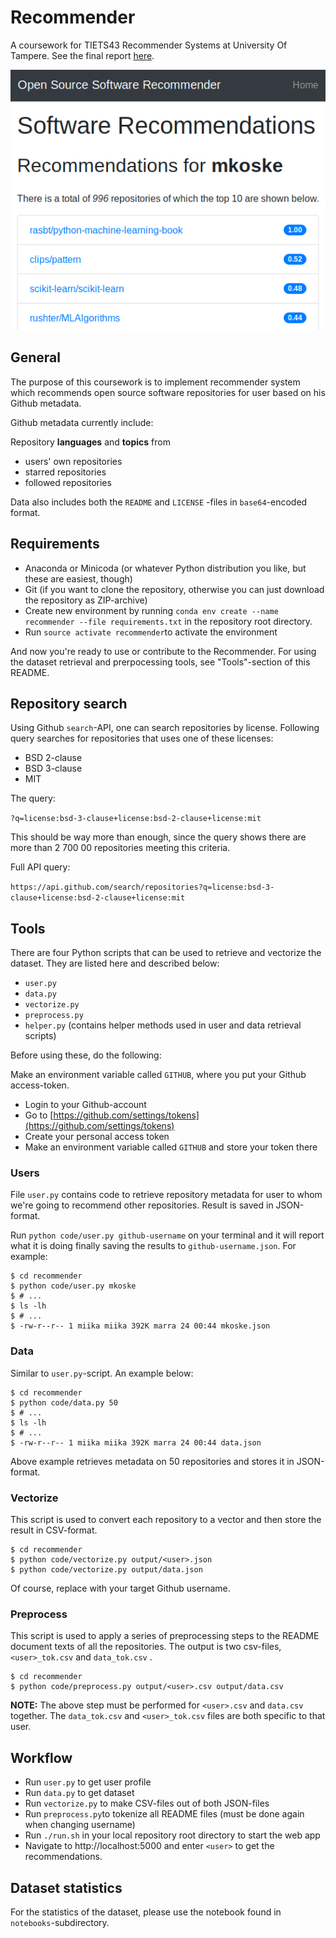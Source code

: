 # Recommender

A coursework for TIETS43 Recommender Systems at University Of Tampere. See the final report [here](report/Report.md).

![A screenshot of web-UI for Recommender](screenshots/recommender-screenshot.png)

## General

The purpose of this coursework is to implement recommender system which recommends open source software repositories for user based on his Github metadata.

Github metadata currently include:

Repository **languages** and **topics** from

- users' own repositories
- starred repositories
- followed repositories

Data also includes both the `README` and `LICENSE` -files in `base64`-encoded format.

## Requirements

- Anaconda or Minicoda (or whatever Python distribution you like, but these are easiest, though)
- Git (if you want to clone the repository, otherwise you can just download the repository as ZIP-archive)
- Create new environment by running `conda env create --name recommender --file requirements.txt` in the repository root directory.
- Run `source activate recommender`to activate the environment

And now you're ready to use or contribute to the Recommender. For using the dataset retrieval and prerpocessing tools, see "Tools"-section of this README.

## Repository search

Using Github `search`-API, one can search repositories by license. Following query searches for repositories that uses one of these licenses:

- BSD 2-clause
- BSD 3-clause
- MIT

The query:

`?q=license:bsd-3-clause+license:bsd-2-clause+license:mit`

This should be way more than enough, since the query shows there are more than 2 700 00 repositories meeting this criteria.

Full API query:

`https://api.github.com/search/repositories?q=license:bsd-3-clause+license:bsd-2-clause+license:mit`

## Tools

There are four Python scripts that can be used to retrieve and vectorize the dataset. They are listed here and described below:

- `user.py`
- `data.py`
- `vectorize.py`
- `preprocess.py`
- `helper.py` (contains helper methods used in user and data retrieval scripts)

Before using these, do the following:

Make an environment variable called `GITHUB`, where you put your Github access-token.

- Login to your Github-account
- Go to [https://github.com/settings/tokens](https://github.com/settings/tokens)
- Create your personal access token
- Make an environment variable called `GITHUB` and store your token there

### Users

File `user.py` contains code to retrieve repository metadata for user to whom we're going to recommend other repositories. Result is saved in JSON-format.

Run `python code/user.py github-username` on your terminal and it will report what it is doing finally saving the results to `github-username.json`. For example:

```
$ cd recommender
$ python code/user.py mkoske
$ # ...
$ ls -lh
$ # ...
$ -rw-r--r-- 1 miika miika 392K marra 24 00:44 mkoske.json
```

### Data

Similar to `user.py`-script. An example below:

```
$ cd recommender
$ python code/data.py 50
$ # ...
$ ls -lh
$ # ...
$ -rw-r--r-- 1 miika miika 392K marra 24 00:44 data.json
```

Above example retrieves metadata on 50 repositories and stores it in JSON-format.

### Vectorize

This script is used to convert each repository to a vector and then store the result in CSV-format.

```
$ cd recommender
$ python code/vectorize.py output/<user>.json
$ python code/vectorize.py output/data.json
```

Of course, replace <user> with your target Github username.

### Preprocess

This script is used to apply a series of preprocessing steps to the README document texts of all the repositories. The output is two csv-files, `<user>_tok.csv` and `data_tok.csv` .

```
$ cd recommender
$ python code/preprocess.py output/<user>.csv output/data.csv
```

**NOTE:** The above step must be performed for `<user>.csv` and `data.csv` together. The `data_tok.csv` and `<user>_tok.csv` files are both specific to that user.

## Workflow

- Run `user.py` to get user profile
- Run `data.py` to get dataset
- Run `vectorize.py` to make CSV-files out of both JSON-files
- Run `preprocess.py`to tokenize all README files (must be done again when changing username)
- Run `./run.sh` in your local repository root directory to start the web app
- Navigate to http://localhost:5000 and enter `<user>` to get the recommendations.

## Dataset statistics

For the statistics of the dataset, please use the notebook found in `notebooks`-subdirectory.
